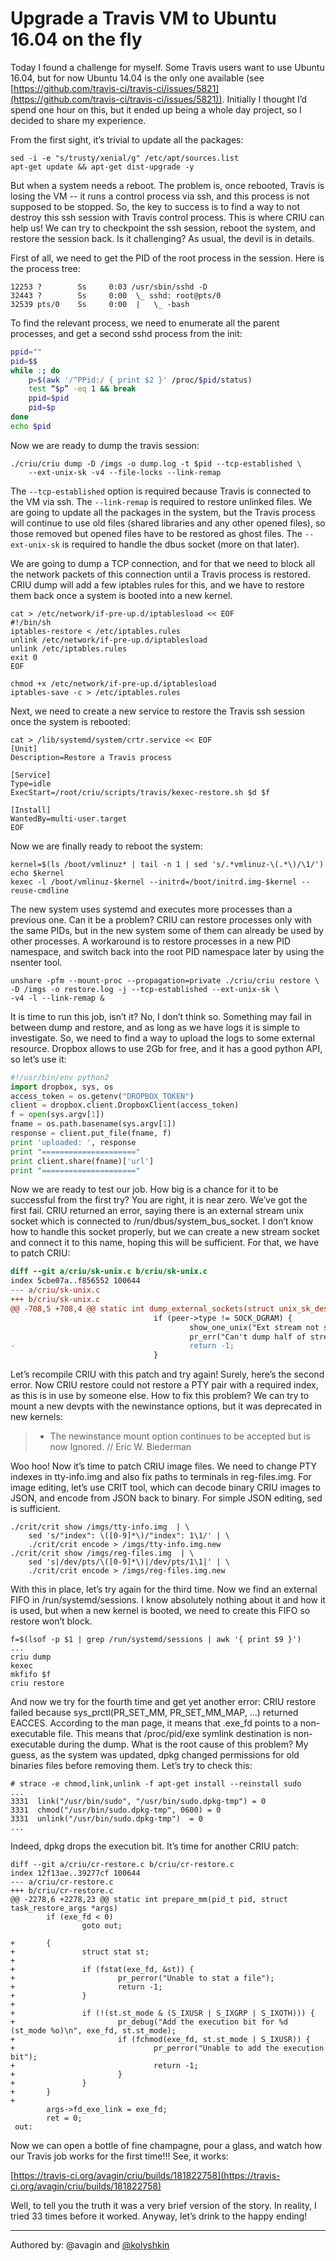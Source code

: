 # Upgrade a Travis VM to Ubuntu 16.04 on the fly

Today I found a challenge for myself. Some Travis users want to use Ubuntu
16.04, but for now Ubuntu 14.04 is the only one available (see
[https://github.com/travis-ci/travis-ci/issues/5821](https://github.com/travis-ci/travis-ci/issues/5821)).
Initially I thought I’d
spend one hour on this, but it ended up being a whole day project, so I decided
to share my experience.

From the first sight, it’s trivial to update all the packages:

```
sed -i -e "s/trusty/xenial/g" /etc/apt/sources.list
apt-get update && apt-get dist-upgrade -y
```

But when a system needs a reboot. The problem is, once rebooted, Travis is
losing the VM -- it runs a control process via ssh, and this process is
not supposed to be stopped. So, the key to success is to find a way to not
destroy this ssh session with Travis control process. This is where CRIU can
help us! We can try to checkpoint the ssh session, reboot the system, and
restore the session back. Is it challenging? As usual, the devil is in details.

First of all, we need to get the PID of the root process in the session. Here is
the process tree:

```
12253 ?        Ss     0:03 /usr/sbin/sshd -D
32443 ?        Ss     0:00  \_ sshd: root@pts/0
32539 pts/0    Ss     0:00  |   \_ -bash
```

To find the relevant process, we need to enumerate all the parent processes, and
get a second sshd process from the init:

```bash
ppid=""
pid=$$
while :; do
    p=$(awk '/^PPid:/ { print $2 }' /proc/$pid/status)
    test “$p” -eq 1 && break
    ppid=$pid
    pid=$p
done
echo $pid
```

Now we are ready to dump the travis session:

```
./criu/criu dump -D /imgs -o dump.log -t $pid --tcp-established \
    --ext-unix-sk -v4 --file-locks --link-remap
```

The ``--tcp-established`` option is required because Travis is connected to the VM
via ssh. The ``--link-remap`` is required to restore unlinked files. We are going to
update all the packages in the system, but the Travis process will continue to use
old files (shared libraries and any other opened files), so those removed but opened
files have to be restored as ghost files. The ``--ext-unix-sk`` is
required to handle the dbus socket (more on that later).

We are going to dump a TCP connection, and for that we need to block all the
network packets of this connection until a Travis process is restored. CRIU dump
will add a few iptables rules for this, and we have to restore them back
once a system is booted into a new kernel.

```
cat > /etc/network/if-pre-up.d/iptablesload << EOF
#!/bin/sh
iptables-restore < /etc/iptables.rules
unlink /etc/network/if-pre-up.d/iptablesload
unlink /etc/iptables.rules
exit 0
EOF

chmod +x /etc/network/if-pre-up.d/iptablesload
iptables-save -c > /etc/iptables.rules
```

Next, we need to create a new service to restore the Travis ssh session once the
system is rebooted:

```
cat > /lib/systemd/system/crtr.service << EOF
[Unit]
Description=Restore a Travis process

[Service]
Type=idle
ExecStart=/root/criu/scripts/travis/kexec-restore.sh $d $f

[Install]
WantedBy=multi-user.target
EOF
```

Now we are finally ready to reboot the system:

```
kernel=$(ls /boot/vmlinuz* | tail -n 1 | sed 's/.*vmlinuz-\(.*\)/\1/')
echo $kernel
kexec -l /boot/vmlinuz-$kernel --initrd=/boot/initrd.img-$kernel --reuse-cmdline
```

The new system uses systemd and executes more processes than a previous one. Can
it be a problem? CRIU can restore processes only with the same PIDs, but in the
new system some of them can already be used by other processes. A workaround is
to restore processes in a new PID namespace, and switch back into the root
PID namespace later by using the nsenter tool.

```
unshare -pfm --mount-proc --propagation=private ./criu/criu restore \
-D /imgs -o restore.log -j --tcp-established --ext-unix-sk \
-v4 -l --link-remap &
```

It is time to run this job, isn’t it? No, I don’t think so. Something may fail
in between dump and restore, and as long as we have logs it is simple to
investigate. So, we need to find a way to upload the logs to some external
resource. Dropbox allows to use 2Gb for free, and it has a good python API, so
let’s use it:

```python
#!/usr/bin/env python2
import dropbox, sys, os
access_token = os.getenv("DROPBOX_TOKEN")
client = dropbox.client.DropboxClient(access_token)
f = open(sys.argv[1])
fname = os.path.basename(sys.argv[1])
response = client.put_file(fname, f)
print 'uploaded: ', response
print "====================="
print client.share(fname)['url']
print "====================="
```

Now we are ready to test our job. How big is a chance for it to be successful
from the first try? You are right, it is near zero. We’ve got the first fail.
CRIU returned an error, saying there is an external stream unix socket which is
connected to /run/dbus/system_bus_socket. I don’t know how to handle this socket
properly, but we can create a new stream socket and connect it to this name,
hoping this will be sufficient. For that, we have to patch CRIU:

```patch
diff --git a/criu/sk-unix.c b/criu/sk-unix.c
index 5cbe07a..f856552 100644
--- a/criu/sk-unix.c
+++ b/criu/sk-unix.c
@@ -708,5 +708,4 @@ static int dump_external_sockets(struct unix_sk_desc *peer)
                                if (peer->type != SOCK_DGRAM) {
                                        show_one_unix("Ext stream not supported", peer);
                                        pr_err("Can't dump half of stream unix connection.\n");
-                                       return -1;
                                }
```

Let’s recompile CRIU with this patch and try again! Surely, here’s the second
error. Now CRIU restore could not restore a PTY pair with a required index, as
this is in use by someone else. How to fix this problem? We can try to mount a
new devpts with the newinstance options, but it was deprecated in new kernels:

>    - The newinstance mount option continues to be accepted but is now
>       Ignored.
> // Eric W. Biederman

Woo hoo! Now it’s time to patch CRIU image files. We need to change PTY indexes
in tty-info.img and also fix paths to terminals in reg-files.img. For image
editing, let’s use CRIT tool, which can decode binary CRIU images to JSON, and
encode from JSON back to binary. For simple JSON editing, sed is sufficient.

```
./crit/crit show /imgs/tty-info.img  | \
    sed 's/"index": \([0-9]*\)/"index": 1\1/' | \
    ./crit/crit encode > /imgs/tty-info.img.new
./crit/crit show /imgs/reg-files.img  | \
    sed 's|/dev/pts/\([0-9]*\)|/dev/pts/1\1|' | \
    ./crit/crit encode > /imgs/reg-files.img.new
```

With this in place, let’s try again for the third time. Now we find an external
FIFO in /run/systemd/sessions. I know absolutely nothing about it and how it is
used, but when a new kernel is booted, we need to create this FIFO so restore
won’t block.

```
f=$(lsof -p $1 | grep /run/systemd/sessions | awk '{ print $9 }')
...
criu dump
kexec
mkfifo $f
criu restore
```

And now we try for the fourth time and get yet another error: CRIU restore
failed because sys_prctl(PR_SET_MM, PR_SET_MM_MAP, …) returned EACCES.
According to the man page, it means that .exe_fd points to a non-executable
file. This means that /proc/pid/exe symlink destination is non-executable during
the dump. What is the root cause of this problem? My guess, as the system was
updated, dpkg changed permissions for old binaries files before removing them.
Let’s try to check this:

```
# strace -e chmod,link,unlink -f apt-get install --reinstall sudo
...
3331  link("/usr/bin/sudo", "/usr/bin/sudo.dpkg-tmp") = 0
3331  chmod("/usr/bin/sudo.dpkg-tmp", 0600) = 0
3331  unlink("/usr/bin/sudo.dpkg-tmp")  = 0
...
```

Indeed, dpkg drops the execution bit. It’s time for another CRIU patch:

```
diff --git a/criu/cr-restore.c b/criu/cr-restore.c
index 12f13ae..39277cf 100644
--- a/criu/cr-restore.c
+++ b/criu/cr-restore.c
@@ -2278,6 +2278,23 @@ static int prepare_mm(pid_t pid, struct task_restore_args *args)
        if (exe_fd < 0)
                goto out;
 
+       {
+               struct stat st;
+
+               if (fstat(exe_fd, &st)) {
+                       pr_perror("Unable to stat a file");
+                       return -1;
+               }
+
+               if (!(st.st_mode & (S_IXUSR | S_IXGRP | S_IXOTH))) {
+                       pr_debug("Add the execution bit for %d (st_mode %o)\n", exe_fd, st.st_mode);
+                       if (fchmod(exe_fd, st.st_mode | S_IXUSR)) {
+                               pr_perror("Unable to add the execution bit");
+                               return -1;
+                       }
+               }
+       }
+
        args->fd_exe_link = exe_fd;
        ret = 0;
 out:
```

Now we can open a bottle of fine champagne, pour a glass, and watch how our
Travis job works for the first time!!! See, it works:

[https://travis-ci.org/avagin/criu/builds/181822758](https://travis-ci.org/avagin/criu/builds/181822758)

Well, to tell you the truth it was a very brief version of the story. In
reality, I tried 33 times before it worked. Anyway, let’s drink to the happy
ending!

---
Authored by: @avagin and [@kolyshkin](https://github.com/kolyshkin)
